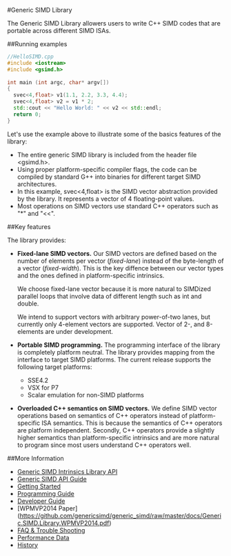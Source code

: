 #Generic SIMD Library

The Generic SIMD Library allowers users to write C++ SIMD codes that are portable across different SIMD ISAs.

##Running examples
```c++
//HelloSIMD.cpp
#include <iostream>
#include <gsimd.h>
    
int main (int argc, char* argv[])
{
  svec<4,float> v1(1.1, 2.2, 3.3, 4.4);
  svec<4,float> v2 = v1 * 2;
  std::cout << "Hello World: " << v2 << std::endl;
  return 0;
}
```

Let's use the example above to illustrate some of the basics features of the library:
- The entire generic SIMD library is included from the header file <gsimd.h>.
- Using proper platform-specific compiler flags, the code can be compiled by standard G++ into binaries for different target SIMD architectures.
- In this example, svec<4,float> is the SIMD vector abstraction provided by the library. It represents a vector of 4 floating-point values.
- Most operations on SIMD vectors use standard C++ operators such as "*" and "<<".

##Key features

The library provides:
- <b>Fixed-lane SIMD vectors.</b> Our SIMD vectors are defined based on the number of elements per vector (<i>fixed-lane</i>) instead of the byte-length of a vector (<i>fixed-width</i>). This is the key diffence between our vector types and the ones defined in platform-specific intrinsics.

   We choose fixed-lane vector because it is more natural to SIMDized parallel loops that involve data of different length such as int and double.

   We intend to support vectors with arbitrary power-of-two lanes, but currently only 4-element vectors are supported. Vector of 2-, and 8-elements are under development.

- <b>Portable SIMD programming.</b> The programming interface of the library is completely platform neutral. The library provides mapping from the interface to target SIMD platforms. The current release supports the following target platforms:
  + SSE4.2
  + VSX for P7
  + Scalar emulation for non-SIMD platforms

- <b>Overloaded C++ semantics on SIMD vectors.</b> We define SIMD vector operations based on semantics of C++ operators instead of platform-specific ISA semantics. This is because the semantics of C++ operators are platform independent. Secondly, C++ operators provide a slightly higher semantics than platform-specific intrinsics and are more natural to program since most users understand C++ operators well.

##More Information
- [Generic SIMD Intrinsics Library API](http://genericsimd.github.io/generic_simd/index.html)
- [Generic SIMD API Guide](http://genericsimd.github.io/generic_simd/apiguide/apiguide.html)
- [Getting Started](docs/getting_started.md)
- [Programming Guide](docs/programming_guide.md)
- [Developer Guide](docs/developer_guide.md)
- [WPMVP2014 Paper] (https://github.com/genericsimd/generic_simd/raw/master/docs/Generic.SIMD.Library.WPMVP2014.pdf)
- [FAQ & Trouble Shooting](docs/faq.md)
- [Performance Data](docs/performance.md)
- [History](docs/history.md)

